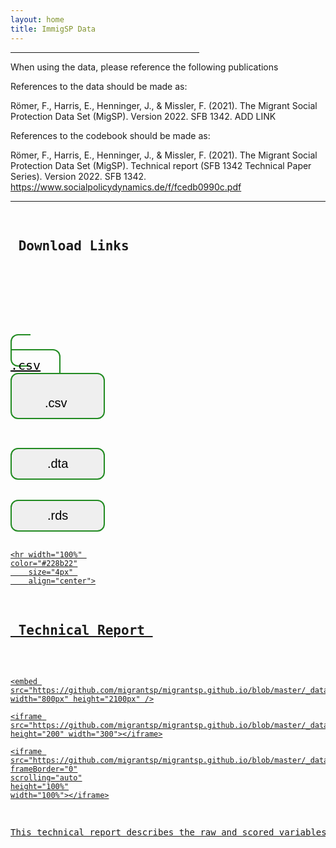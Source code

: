 ```yaml
---
layout: home
title: ImmigSP Data
---
```

<hr width="60%"
    color="#228b22"
        high="10px" 
        align="center">
        


When using the data, please reference the following publications 

References to the data should be made as:

Römer, F., Harris, E., Henninger, J., & Missler, F. (2021). The Migrant Social Protection Data Set (MigSP). Version 2022. SFB 1342. ADD LINK

References to the codebook should be made as:

Römer, F., Harris, E., Henninger, J., & Missler, F. (2021). The Migrant Social Protection Data Set (MigSP). Technical report (SFB 1342 Technical Paper Series). Version 2022. SFB 1342. https://www.socialpolicydynamics.de/f/fcedb0990c.pdf

<hr width="100%" 
    color="#228b22"
        size="4px" 
        align="center">
<pre> 
<h2> Download Links </h2>


<!-- Add icon library -->
<link rel="stylesheet" href="https://cdnjs.cloudflare.com/ajax/libs/font-awesome/4.7.0/css/font-awesome.min.css">
<style>
.btn {
  background-color:;
  border: 2px solid #228b22;
    border-radius: 12px;
  color: black;
  padding: 12px 30px;
  cursor: pointer;
  font-size: 20px;}
    /* Darker background on mouse-over */
.btn:hover {
  background-color: #228b22;
  text-decoration: none;
}
    </style>


<a class="btn" style="width: 30%;" href="https://github.com/migrantsp/migrantsp.github.io/blob/master/_data/MigSP_version_1.0._public.csv" download><i class="fa fa-download"></i> .csv</a>
<button class="btn" style="width:30%"><i class="fa fa-download"></i> .csv </button>
            
    
<a href="https://github.com/migrantsp/migrantsp.github.io/blob/master/_data/MigSP_version_1.0._public.dta" download>
<button class="btn" style="width:30%"><i class="fa fa-download"></i> .dta </button>
    
    
<a href="https://github.com/migrantsp/migrantsp.github.io/blob/master/_data/MigSP_version_1.0._public.rds" download>
<button class="btn" style="width:30%"><i class="fa fa-download"></i> .rds </button>
             

    <hr width="100%" 
    color="#228b22"
        size="4px" 
        align="center">
        
        
       
<h2> Technical Report </h2>


 
    <embed src="https://github.com/migrantsp/migrantsp.github.io/blob/master/_data/Technical_Report_Version2021.pdf" width="800px" height="2100px" />
    
    <iframe src="https://github.com/migrantsp/migrantsp.github.io/blob/master/_data/Technical_Report_Version2021.pdf" height="200" width="300"></iframe>

    <iframe src="https://github.com/migrantsp/migrantsp.github.io/blob/master/_data/Technical_Report_Version2021.pdf"
    frameBorder="0"
    scrolling="auto"
    height="100%"
    width="100%"></iframe>

        
<p>This technical report describes the raw and scored variables in the dataset, provides an overview of the missing types, and introduces the filters applied.</p>

</pre>
